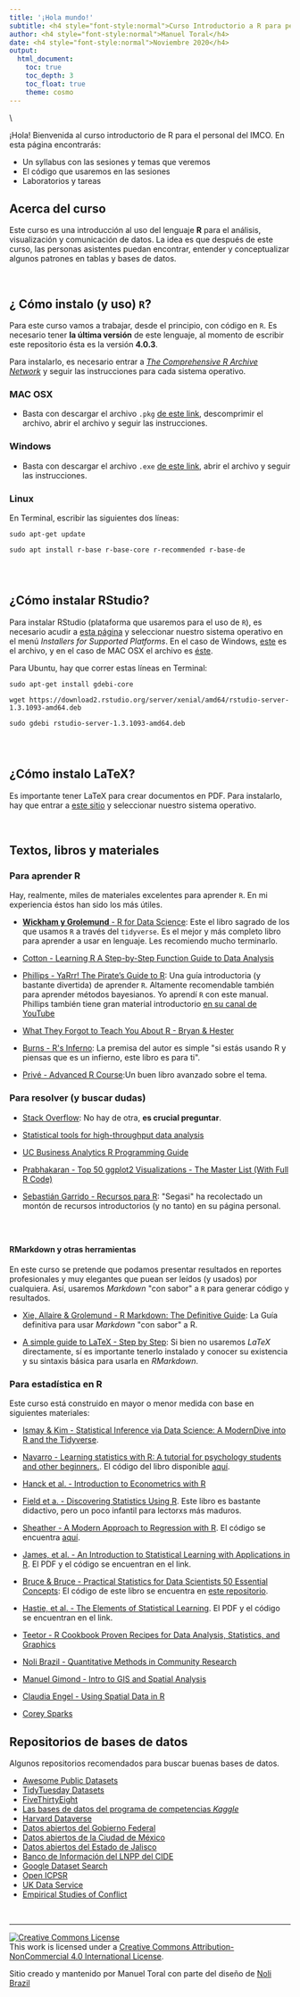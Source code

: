 ```yaml
---
title: '¡Hola mundo!'
subtitle: <h4 style="font-style:normal">Curso Introductorio a R para personal del IMCO</h4>
author: <h4 style="font-style:normal">Manuel Toral</h4>
date: <h4 style="font-style:normal">Noviembre 2020</h4>
output: 
  html_document:
    toc: true
    toc_depth: 3
    toc_float: true
    theme: cosmo
---
```



<style>
p.comment {
background-color: #DBDBDB;
padding: 10px;
border: 1px solid black;
margin-left: 25px;
border-radius: 5px;
font-style: italic;
}

.figure {
   margin-top: 20px;
   margin-bottom: 20px;
}

h1.title {
  font-weight: bold;
  font-family: Arial;  
}

h2.title {
  font-family: Arial;  
}

</style>


<style type="text/css">
#TOC {
  font-size: 13px;
  font-family: Arial;
}
</style>

</style>



\



¡Hola! Bienvenida al curso introductorio de R para el personal del IMCO. En esta página encontrarás:

* Un syllabus con las sesiones y temas que veremos
* El código que usaremos en las sesiones
* Laboratorios y tareas


## Acerca del curso

Este curso es una introducción al uso del lenguaje **R** para el análisis, visualización y comunicación de datos. La idea es que después de este curso, las personas asistentes puedan encontrar, entender y conceptualizar algunos patrones en tablas y bases de datos.
 



<br>

## ¿ Cómo instalo (y uso) `R`?

Para este curso vamos a trabajar, desde el principio, con código en `R`. Es necesario tener **la última versión** de este lenguaje, al momento de escribir este repositorio ésta es la versión **4.0.3**.

Para instalarlo, es necesario entrar a [*The Comprehensive R Archive Network*](https://cran.r-project.org/) y seguir las instrucciones para cada sistema operativo.

### MAC OSX

- Basta con descargar el archivo `.pkg` [de este link](https://cran.r-project.org/bin/macosx/R-4.0.3.pkg), descomprimir el archivo, abrir el archivo y seguir las instrucciones.

### Windows

- Basta con descargar el archivo `.exe` [de este link](https://cran.r-project.org/bin/windows/base/R-4.0.3-win.exe), abrir el archivo y seguir las instrucciones.

### Linux

En Terminal, escribir las siguientes dos líneas:

`sudo apt-get update`

`sudo apt install r-base r-base-core r-recommended r-base-de`

<div style="margin-bottom:25px;">
</div>
<br>


## ¿Cómo instalar RStudio?

Para instalar RStudio (plataforma que usaremos para el uso de `R`), es necesario acudir a [esta página](https://www.rstudio.com/products/rstudio/download/) y seleccionar nuestro sistema operativo en el menú *Installers for Supported Platforms*. En el caso de Windows, [este](https://download1.rstudio.org/desktop/windows/RStudio-1.3.1093.exe) es el archivo, y en el caso de MAC OSX el archivo es [éste](https://download1.rstudio.org/desktop/macos/RStudio-1.3.1093.dmg).

Para Ubuntu, hay que correr estas líneas en Terminal:

`sudo apt-get install gdebi-core`

`wget https://download2.rstudio.org/server/xenial/amd64/rstudio-server-1.3.1093-amd64.deb`

`sudo gdebi rstudio-server-1.3.1093-amd64.deb`

<div style="margin-bottom:25px;">
</div>
<br>


## ¿Cómo instalo LaTeX?

Es importante tener LaTeX para crear documentos en PDF. Para instalarlo, hay que entrar a [este sitio](https://www.latex-project.org/get/) y seleccionar nuestro sistema operativo. 

<br>


## Textos, libros y materiales

### Para aprender R

Hay, realmente, miles de materiales excelentes para aprender `R`. En mi experiencia éstos han sido los más útiles.

- [**Wickham y Grolemund** - R for Data Science](https://r4ds.had.co.nz/): Este el libro sagrado de los que usamos `R` a través del `tidyverse`. Es el mejor y más completo libro para aprender a usar en lenguaje. Les recomiendo mucho terminarlo.
  
- [Cotton - Learning R A Step-by-Step Function Guide to Data Analysis](http://shop.oreilly.com/product/0636920028352.do)

- [Phillips - YaRrr! The Pirate’s Guide to R](https://ndphillips.github.io/piratesguide.html): Una guía introductoria (y bastante divertida) de aprender `R`. Altamente recomendable también para aprender métodos bayesianos. Yo aprendí `R` con este manual. Phillips también tiene gran material introductorio [en su canal de YouTube](https://www.youtube.com/watch?v=Vkv7-nw3wwU&list=PL9tt3I41HFS9gmeZFEuNrnu_7V_NFngfJ)

- [What They Forgot to Teach You About R - Bryan & Hester](https://whattheyforgot.org/)
  
- [Burns - R's Inferno](https://www.burns-stat.com/pages/Tutor/R_inferno.pdf): La premisa del autor es simple "si estás usando R y piensas que es un infierno, este libro es para ti".

- [Privé - Advanced R Course](https://privefl.github.io/advr38book/index.html):Un buen libro avanzado sobre el tema.

### Para resolver (y buscar dudas)

- [Stack Overflow](https://stackoverflow.com/): No hay de otra, **es crucial preguntar**.
  
- [Statistical tools for high-throughput data analysis](http://www.sthda.com/english/)

- [UC Business Analytics R Programming Guide](https://uc-r.github.io/)
  
- [Prabhakaran - Top 50 ggplot2 Visualizations - The Master List (With Full R Code)](http://r-statistics.co/Top50-Ggplot2-Visualizations-MasterList-R-Code.html)
  
- [Sebastián Garrido - Recursos para R](http://segasi.com.mx/cursos/recursos_r/recursos/index.html): "Segasi" ha recolectado un montón de recursos introductorios (y no tanto) en su página personal.

<div style="margin-bottom:25px;">
</div>

<br>


#### RMarkdown y otras herramientas

En este curso se pretende que podamos presentar resultados en reportes profesionales y muy elegantes que puean ser leídos (y usados) por cualquiera. Así, usaremos *Markdown* "con sabor" a `R` para generar código y resultados.

- [Xie, Allaire & Grolemund - R Markdown: The Definitive Guide](https://bookdown.org/yihui/rmarkdown/): La Guía definitiva para usar *Markdown* "con sabor" a R.
  
- [A simple guide to LaTeX - Step by Step](https://www.latex-tutorial.com/tutorials/): Si bien no usaremos *LaTeX* directamente, sí es importante tenerlo instalado y conocer su existencia y su sintaxis básica para usarla en *RMarkdown*.

### Para estadística en R

Este curso está construido en mayor o menor medida con base en siguientes materiales:

- [Ismay & Kim - Statistical Inference via Data Science: A ModernDive into R and the Tidyverse](https://moderndive.netlify.com/index.html). 

- [Navarro - Learning statistics with R: A tutorial for psychology students and other beginners.](https://learningstatisticswithr.com/book/). El código del libro disponible [aquí](https://learningstatisticswithr.com/).
  
- [Hanck et al. - Introduction to Econometrics with R](https://www.econometrics-with-r.org/1-introduction.html)

- [Field et a. - Discovering Statistics Using R](https://uk.sagepub.com/en-gb/eur/discovering-statistics-using-r/book236067). Este libro es bastante didactivo, pero un poco infantil para lectorxs más maduros.

- [Sheather - A Modern Approach to Regression with R](https://www.springer.com/la/book/9780387096070). El código se encuentra [aquí](https://www.stat.tamu.edu/~sheather/book/).

- [James, et al. -  An Introduction to Statistical Learning with Applications in R](https://www-bcf.usc.edu/~gareth/ISL/). El PDF y el código se encuentran en el link.

- [Bruce & Bruce - Practical Statistics for Data Scientists 50 Essential Concepts](http://shop.oreilly.com/product/0636920048992.do): El código de este libro se encuentra en [este repositorio](https://github.com/andrewgbruce/statistics-for-data-scientists/tree/master/src).

- [Hastie, et al. - The Elements of Statistical Learning](https://web.stanford.edu/~hastie/ElemStatLearn/). El PDF y el código se encuentran en el link.
  
- [Teetor - R Cookbook Proven Recipes for Data Analysis, Statistics, and Graphics](http://shop.oreilly.com/product/9780596809164.do)

- [Noli Brazil - Quantitative Methods in Community Research](https://crd150.github.io/index.html)
  
- [Manuel Gimond - Intro to GIS and Spatial Analysis](https://mgimond.github.io/Spatial/index.html)

- [Claudia Engel - Using Spatial Data in R](https://cengel.github.io/R-spatial/)

- [Corey Sparks](https://rpubs.com/corey_sparks)

## Repositorios de bases de datos

Algunos repositorios recomendados para buscar buenas bases de datos.

- [Awesome Public Datasets](https://github.com/awesomedata/awesome-public-datasets)
- [TidyTuesday Datasets](https://github.com/rfordatascience/tidytuesday)
- [FiveThirtyEight](https://github.com/rudeboybert/fivethirtyeight)
- [Las bases de datos del programa de competencias *Kaggle*](https://www.kaggle.com/datasets)
- [Harvard Dataverse](https://dataverse.harvard.edu/)
- [Datos abiertos del Gobierno Federal](https://datos.gob.mx/)
- [Datos abiertos de la Ciudad de México](https://datos.cdmx.gob.mx/)
- [Datos abiertos del Estado de Jalisco](https://datos.jalisco.gob.mx/)
- [Banco de Información del LNPP del CIDE](http://datos.cide.edu/)
- [Google Dataset Search](https://datasetsearch.research.google.com/)
- [Open ICPSR](https://www.openicpsr.org/openicpsr/)
- [UK Data Service](http://reshare.ukdataservice.ac.uk/)
- [Empirical Studies of Conflict](https://esoc.princeton.edu/)


<br>



***
<a rel="license" href="http://creativecommons.org/licenses/by-nc/4.0/"><img alt="Creative Commons License" style="border-width:0" src="https://i.creativecommons.org/l/by-nc/4.0/88x31.png" /></a><br />This work is licensed under a <a rel="license" href="http://creativecommons.org/licenses/by-nc/4.0/">Creative Commons Attribution-NonCommercial 4.0 International License</a>.


Sitio creado y mantenido por Manuel Toral con parte del diseño de [Noli Brazil](https://nbrazil.faculty.ucdavis.edu/)

